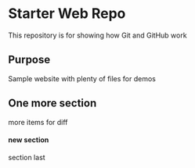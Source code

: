 # Starter Web Repo

This repository is for showing how Git and GitHub work

## Purpose

Sample website with plenty of files for demos

## One more section

more items for diff

#### new section

section last